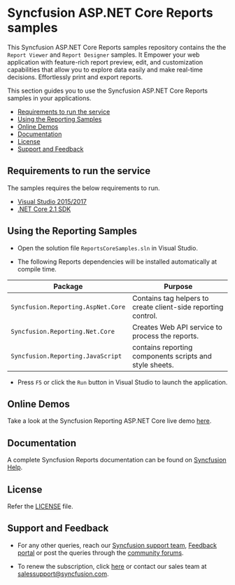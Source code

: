 # Syncfusion ASP.NET Core Reports samples

This Syncfusion ASP.NET Core Reports samples repository contains the  the `Report Viewer` and `Report Designer` samples. It Empower your web application with feature-rich report preview, edit, and customization capabilities that allow you to explore data easily and make real-time decisions. Effortlessly print and export reports.

This section guides you to use the Syncfusion ASP.NET Core Reports samples in your applications.

* [Requirements to run the service](#requirements-to-run-the-service)
* [Using the Reporting Samples](#using-the-reporting-samples)
* [Online Demos](#online-demos)
* [Documentation](#documentation)
* [License](#license)
* [Support and Feedback](#support-and-feedback)

## Requirements to run the service

The samples requires the below requirements to run.

* [Visual Studio 2015/2017](https://visualstudio.microsoft.com/downloads/)
* [.NET Core 2.1 SDK](https://dotnet.microsoft.com/download/dotnet-core)

## Using the Reporting Samples

* Open the solution file `ReportsCoreSamples.sln` in Visual Studio.

* The following Reports dependencies will be installed automatically at compile time.

Package | Purpose
--- | ---
`Syncfusion.Reporting.AspNet.Core` | Contains tag helpers to create client-side reporting control.
`Syncfusion.Reporting.Net.Core` | Creates Web API service to process the reports.
`Syncfusion.Reporting.JavaScript` | contains reporting components scripts and style sheets.

* Press `F5` or click the `Run` button in Visual Studio to launch the application.

## Online Demos

Take a look at the Syncfusion Reporting ASP.NET Core live demo [here](https://reports.syncfusion.com/home/aspnet-core.html).

## Documentation

A complete Syncfusion Reports documentation can be found on [Syncfusion Help](https://reports.syncfusion.com/documentation/aspnet-core/).

## License

Refer the [LICENSE](/LICENSE) file.

## Support and Feedback

* For any other queries, reach our [Syncfusion support team](https://www.syncfusion.com/support/directtrac/incidents/newincident), [Feedback portal](https://www.syncfusion.com/feedback/reporting-tool) or post the queries through the [community forums](https://www.syncfusion.com/forums/report).

* To renew the subscription, click [here](https://www.syncfusion.com/sales/products/report) or contact our sales team at <salessupport@syncfusion.com>.
